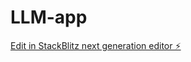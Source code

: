 # LLM-app

[Edit in StackBlitz next generation editor ⚡️](https://stackblitz.com/~/github.com/Subha6666/LLM-app)